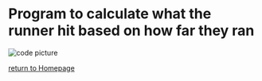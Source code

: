 # Program to calculate what the runner hit based on how far they ran
![code picture](https://user-images.githubusercontent.com/89403889/138197547-ab34bfca-c0b8-4147-a4eb-1967bba19ebf.PNG)

[return to Homepage](https://github.com/Tdneubeck/Midterm-Baseball/blob/main/README.md)


